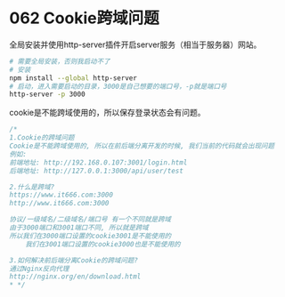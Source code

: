 # 062 Cookie跨域问题

全局安装并使用http-server插件开启server服务（相当于服务器）网站。

```bash
# 需要全局安装，否则我启动不了
# 安装
npm install --global http-server
# 启动，进入需要启动的目录，3000是自己想要的端口号，-p就是端口号
http-server -p 3000
```



cookie是不能跨域使用的，所以保存登录状态会有问题。



```js
/*
1.Cookie的跨域问题
Cookie是不能跨域使用的, 所以在前后端分离开发的时候, 我们当前的代码就会出现问题
例如:
前端地址: http://192.168.0.107:3001/login.html
后端地址: http://127.0.0.1:3000/api/user/test

2.什么是跨域?
https://www.it666.com:3000
http://www.it666.com:3000

协议/一级域名/二级域名/端口号 有一个不同就是跨域
由于3000端口和3001端口不同, 所以就是跨域
所以我们在3000端口设置的cookie3001是不能使用的
    我们在3001端口设置的cookie3000也是不能使用的

3.如何解决前后端分离Cookie的跨域问题?
通过Nginx反向代理
http://nginx.org/en/download.html
* */
```

